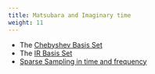 ```yaml
---
title: Matsubara and Imaginary time
weight: 11
---
```


-   The [Chebyshev Basis Set](/docs/theory/matsubara-and-imaginary-time/chebyshev_basis_set "wikilink")
-   The [IR Basis Set](/docs/theory/matsubara-and-imaginary-time/ir_basis_set "wikilink")
-   [Sparse Sampling in time and frequency](/docs/theory/matsubara-and-imaginary-time/sparse_sampling_in_time_and_frequency "wikilink")